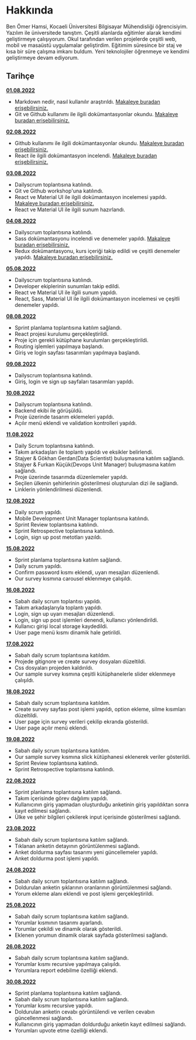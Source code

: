 # Hakkında

Ben Ömer Hamsi, Kocaeli Üniversitesi Bilgisayar Mühendisliği öğrencisiyim. Yazılım ile üniversitede tanıştım. Çeşitli alanlarda eğitimler alarak kendimi geliştirmeye çalışıyorum. Okul tarafından verilen projelerde çeşitli web, mobil ve masaüstü uygulamalar geliştirdim. Eğitimim süresince bir staj ve kısa bir süre çalışma imkanı buldum. Yeni teknolojiler öğrenmeye ve kendimi geliştirmeye devam ediyorum.

## Tarihçe

[**01.08.2022**](https://github.com/bimser-intern/docs/issues/78)

- Markdown nedir, nasıl kullanılır araştırıldı. [Makaleye buradan erişebilirsiniz.](https://www.markdownguide.org/cheat-sheet/) 
- Git ve Github kullanımı ile ilgili dokümantasyonlar okundu. [Makaleye buradan erişebilirsiniz.](https://bidb.itu.edu.tr/seyir-defteri/blog/2019/02/13/git)

[**02.08.2022**](https://github.com/bimser-intern/docs/issues/78)
- Github kullanımı ile ilgili dokümantasyonlar okundu. [Makaleye buradan erişebilirsiniz.](https://www.hosting.com.tr/blog/github-nedir/)
- React ile ilgili dokümantasyon incelendi. [Makaleye buradan erişebilirsiniz.](https://reactjs.org/docs/getting-started.html)

[**03.08.2022**](https://github.com/bimser-intern/docs/issues/78)
- Dailyscrum toplantısına katılındı. 
- Git ve Github workshop'una katılındı.
- React ve Material UI ile ilgili dokümantasyon incelemesi yapıldı. [Makaleye buradan erişebilirsiniz.](https://mui.com/material-ui/getting-started/overview/)
- React ve Material UI ile ilgili sunum hazırlandı.

[**04.08.2022**](https://github.com/bimser-intern/docs/issues/120)
- Dailyscrum toplantısına katılındı.
- Sass dokümantasyonu incelendi ve denemeler yapıldı. [Makaleye buradan erişebilirsiniz.](https://sass-lang.com/documentation/)
- Redux dokümantasyonu, kurs içeriği takip edildi ve çeşitli denemeler yapıldı. [Makaleye buradan erişebilirsiniz.](https://redux.js.org/introduction/getting-started)

[**05.08.2022**](https://github.com/bimser-intern/docs/issues/159)
- Dailyscrum toplantısına katılındı.
- Developer ekiplerinin sunumları takip edildi.
- React ve Material UI ile ilgili sunum yapıldı.
- React, Sass, Material UI ile ilgili dokümantasyon incelemesi ve çeşitli denemeler yapıldı. 

[**08.08.2022**](https://github.com/bimser-intern/docs/issues/194)
- Sprint planlama toplantısına katılım sağlandı.
- React projesi kurulumu gerçekleştirildi.
- Proje için gerekli kütüphane kurulumları gerçekleştirildi.
- Routing işlemleri yapılmaya başlandı.
- Giriş ve login sayfası tasarımları yapılmaya başlandı.

[**09.08.2022**](https://github.com/bimser-intern/docs/issues/213)
- Dailyscrum toplantısına katılındı.
- Giriş, login ve sign up sayfaları tasarımları yapıldı.

[**10.08.2022**](https://github.com/bimser-intern/docs/issues/236)
- Dailyscrum toplantısına katılındı.
- Backend ekibi ile görüşüldü.
- Proje üzerinde tasarım eklemeleri yapıldı.
- Açılır menü eklendi ve validation kontrolleri yapıldı.

[**11.08.2022**](https://github.com/bimser-intern/docs/issues/270)
- Daily Scrum toplantısına katılındı.
- Takım arkadaşları ile toplantı yapıldı ve eksikler belirlendi.
- Stajyer & Gökhan Gerdan(Data Scientist) buluşmasına katılım sağlandı.
- Stajyer & Furkan Küçük(Devops Unit Manager) buluşmasına katılım sağlandı.
- Proje üzerinde tasarımda düzenlemeler yapıldı.
- Seçilen ülkenin şehirlerinin gösterilmesi oluşturulan dizi ile sağlandı.
- Linklerin yönlendirilmesi düzenlendi. 

[**12.08.2022**](https://github.com/bimser-intern/docs/issues/313)
- Daily scrum yapıldı.
- Mobile Development Unit Manager toplantısına katılındı.
- Sprint Review toplantısına katılındı.
- Sprint Retrospective toplantısına katılındı.
- Login, sign up post metotları yazıldı.

[**15.08.2022**](https://github.com/bimser-intern/docs/issues/313)
- Sprint planlama toplantısına katılım sağlandı.
- Daily scrum yapıldı.
- Confirm password kısmı eklendi, uyarı mesajları düzenlendi.
- Our survey kısmına carousel eklenmeye çalışıldı.

[**16.08.2022**](https://github.com/bimser-intern/docs/issues/373)
- Sabah daily scrum toplantısı yapıldı.
- Takım arkadaşlarıyla toplantı yapıldı.
- Login, sign up uyarı mesajları düzenlendi.
- Login, sign up post işlemleri denendi, kullanıcı yönlendirildi.
- Kullanıcı girişi local storage kaydedildi.
- User page menü kısmı dinamik hale getirildi.

[**17.08.2022**](https://github.com/bimser-intern/docs/issues/373)
- Sabah daily scrum toplantısına katıldım.
- Projede gitignore ve create survey dosyaları düzeltildi.
- Css dosyaları projeden kaldırıldı.
- Our sample survey kısmına çeşitli kütüphanelerle slider eklenmeye çalışıldı.

[**18.08.2022**](https://github.com/bimser-intern/docs/issues/373)
- Sabah daily scrum toplantısına katıldım.
- Create survey sayfası post işlemi yapıldı, option ekleme, silme kısımları düzeltildi.
- User page için survey verileri çekilip ekranda gösterildi.
- User page açılır menü eklendi.

[**19.08.2022**](https://github.com/bimser-intern/docs/issues/373)
- Sabah daily scrum toplantısına katıldım.
- Our sample survey kısmına slick kütüphanesi eklenerek veriler gösterildi.
- Sprint Review toplantısına katılındı.
- Sprint Retrospective toplantısına katılındı.

[**22.08.2022**](https://github.com/bimser-intern/docs/issues/421)
- Sprint planlama toplantısına katılım sağlandı.
- Takım içerisinde görev dağılımı yapıldı.
- Kullanıcının giriş yapmadan oluşturduğu anketinin giriş yapıldıktan sonra kayıt edilmesi sağlandı.
- Ülke ve şehir bilgileri çekilerek input içerisinde gösterilmesi sağlandı.

[**23.08.2022**](https://github.com/bimser-intern/docs/issues/421)
- Sabah daily scrum toplantısına katılım sağlandı.
- Tıklanan anketin detayının görüntülenmesi sağlandı.
- Anket doldurma sayfası tasarımı yeni güncellemeler yapıldı.
- Anket doldurma post işlemi yapıldı.

[**24.08.2022**](https://github.com/bimser-intern/docs/issues/452)
- Sabah daily scrum toplantısına katılım sağlandı.
- Doldurulan anketin şıklarının oranlarının görüntülenmesi sağlandı.
- Yorum ekleme alanı eklendi ve post işlemi gerçekleştirildi.

[**25.08.2022**](https://github.com/bimser-intern/docs/issues/452)
- Sabah daily scrum toplantısına katılım sağlandı.
- Yorumlar kısmının tasarımı ayarlandı.
- Yorumlar çekildi ve dinamik olarak gösterildi.
- Eklenen yorumun dinamik olarak sayfada gösterilmesi sağlandı.

[**26.08.2022**](https://github.com/bimser-intern/docs/issues/516)
- Sabah daily scrum toplantısına katılım sağlandı.
- Yorumlar kısmı recursive yapılmaya çalışıldı.
- Yorumlara report edebilme özelliği eklendi. 

[**30.08.2022**](https://github.com/bimser-intern/docs/issues/516)
- Sprint planlama toplantısına katılım sağlandı.
- Sabah daily scrum toplantısına katılım sağlandı.
- Yorumlar kısmı recursive yapıldı.
- Doldurulan anketin cevabı görüntülendi ve verilen cevabın güncellenmesi sağlandı.
- Kullanıcının giriş yapmadan doldurduğu anketin kayıt edilmesi sağlandı.
- Yorumları upvote etme özelliği eklendi.